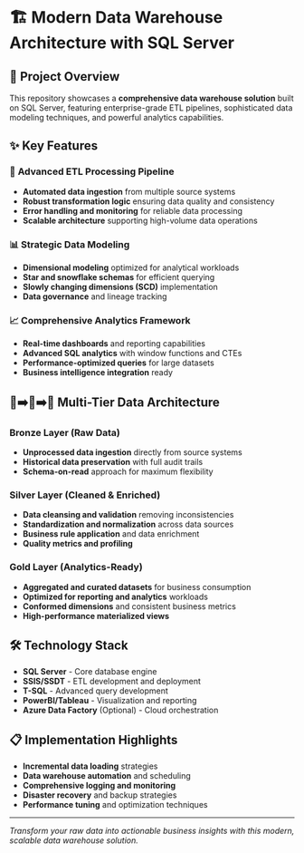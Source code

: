 # 🏗️ Modern Data Warehouse Architecture with SQL Server

## 🚀 Project Overview

This repository showcases a **comprehensive data warehouse solution** built on SQL Server, featuring enterprise-grade ETL pipelines, sophisticated data modeling techniques, and powerful analytics capabilities.

## ✨ Key Features

### 🔄 **Advanced ETL Processing Pipeline**
- **Automated data ingestion** from multiple source systems
- **Robust transformation logic** ensuring data quality and consistency
- **Error handling and monitoring** for reliable data processing
- **Scalable architecture** supporting high-volume data operations

### 📊 **Strategic Data Modeling**
- **Dimensional modeling** optimized for analytical workloads
- **Star and snowflake schemas** for efficient querying
- **Slowly changing dimensions (SCD)** implementation
- **Data governance** and lineage tracking

### 📈 **Comprehensive Analytics Framework**
- **Real-time dashboards** and reporting capabilities
- **Advanced SQL analytics** with window functions and CTEs
- **Performance-optimized queries** for large datasets
- **Business intelligence integration** ready

## 🥉➡️🥈➡️🥇 **Multi-Tier Data Architecture**

### **Bronze Layer (Raw Data)**
- **Unprocessed data ingestion** directly from source systems
- **Historical data preservation** with full audit trails
- **Schema-on-read** approach for maximum flexibility

### **Silver Layer (Cleaned & Enriched)**
- **Data cleansing and validation** removing inconsistencies
- **Standardization and normalization** across data sources
- **Business rule application** and data enrichment
- **Quality metrics and profiling**

### **Gold Layer (Analytics-Ready)**
- **Aggregated and curated datasets** for business consumption
- **Optimized for reporting and analytics** workloads
- **Conformed dimensions** and consistent business metrics
- **High-performance materialized views**

## 🛠️ **Technology Stack**
- **SQL Server** - Core database engine
- **SSIS/SSDT** - ETL development and deployment
- **T-SQL** - Advanced query development
- **PowerBI/Tableau** - Visualization and reporting
- **Azure Data Factory** (Optional) - Cloud orchestration

## 📋 **Implementation Highlights**
- **Incremental data loading** strategies
- **Data warehouse automation** and scheduling
- **Comprehensive logging and monitoring**
- **Disaster recovery** and backup strategies
- **Performance tuning** and optimization techniques

---

*Transform your raw data into actionable business insights with this modern, scalable data warehouse solution.*
